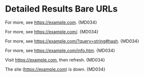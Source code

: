 # Detailed Results Bare URLs

For more, see https://example.com. {MD034}

For more, see https://example.com/. {MD034}

For more, see https://example.com/?query=string#hash. {MD034}

For more, see https://example.com/info.htm. {MD034}

Visit https://example.com, then refresh. {MD034}

The site (https://example.com) is down. {MD034}
